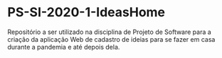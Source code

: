 # PS-SI-2020-1-IdeasHome
Repositório a ser utilizado na disciplina de Projeto de Software para a criação da aplicação Web de cadastro de ideias para se fazer em casa durante a pandemia e até depois dela. 
